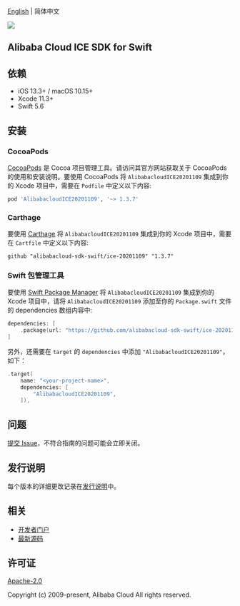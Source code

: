 [English](README.md) | 简体中文

![](https://aliyunsdk-pages.alicdn.com/icons/AlibabaCloud.svg)

## Alibaba Cloud ICE SDK for Swift

## 依赖

- iOS 13.3+ / macOS 10.15+
- Xcode 11.3+
- Swift 5.6

## 安装

### CocoaPods

[CocoaPods](https://cocoapods.org) 是 Cocoa 项目管理工具。请访问其官方网站获取关于 CocoaPods 的使用和安装说明。要使用 CocoaPods 将 `AlibabacloudICE20201109` 集成到你的 Xcode 项目中，需要在 `Podfile` 中定义以下内容:

```ruby
pod 'AlibabacloudICE20201109', '~> 1.3.7'
```

### Carthage

要使用 [Carthage](https://github.com/Carthage/Carthage) 将 `AlibabacloudICE20201109` 集成到你的 Xcode 项目中，需要在 `Cartfile` 中定义以下内容:

```ogdl
github "alibabacloud-sdk-swift/ice-20201109" "1.3.7"
```

### Swift 包管理工具

要使用 [Swift Package Manager](https://swift.org/package-manager/) 将 `AlibabacloudICE20201109` 集成到你的 Xcode 项目中，请将 `AlibabacloudICE20201109` 添加至你的 `Package.swift` 文件的 dependencies 数组内容中:

```swift
dependencies: [
    .package(url: "https://github.com/alibabacloud-sdk-swift/ice-20201109.git", from: "1.3.7")
]
```

另外，还需要在 `target` 的 `dependencies` 中添加 `"AlibabacloudICE20201109"`，如下：

```swift
.target(
    name: "<your-project-name>",
    dependencies: [
        "AlibabacloudICE20201109",
    ]),
```

## 问题

[提交 Issue](https://github.com/alibabacloud-sdk-swift/ice-20201109/issues/new)，不符合指南的问题可能会立即关闭。

## 发行说明

每个版本的详细更改记录在[发行说明](./ChangeLog.txt)中。

## 相关

* [开发者门户](https://next.api.aliyun.com/home)
* [最新源码](https://github.com/alibabacloud-sdk-swift/ice-20201109)

## 许可证

[Apache-2.0](http://www.apache.org/licenses/LICENSE-2.0)

Copyright (c) 2009-present, Alibaba Cloud All rights reserved.
